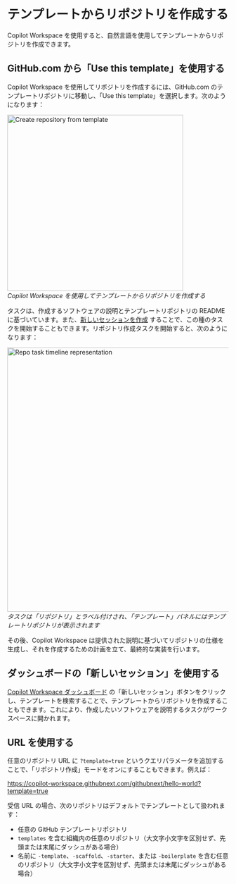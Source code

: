 # テンプレートからリポジトリを作成する

Copilot Workspace を使用すると、自然言語を使用してテンプレートからリポジトリを作成できます。

## GitHub.com から「Use this template」を使用する

Copilot Workspace を使用してリポジトリを作成するには、GitHub.com のテンプレートリポジトリに移動し、「Use this template」を選択します。次のようになります：

<img src="images/creating-repos/create-repo-from-template.png" width=400 alt="Create repository from template"><br> *Copilot Workspace を使用してテンプレートからリポジトリを作成する*

タスクは、作成するソフトウェアの説明とテンプレートリポジトリの README に基づいています。また、[新しいセッションを作成](#using-new-session-on-the-dashboard) することで、この種のタスクを開始することもできます。リポジトリ作成タスクを開始すると、次のようになります：

<img src="images/creating-repos/repo-task-timeline-representation.png" width=600 alt="Repo task timeline representation"><br> *タスクは「リポジトリ」とラベル付けされ、「テンプレート」パネルにはテンプレートリポジトリが表示されます*

その後、Copilot Workspace は提供された説明に基づいてリポジトリの仕様を生成し、それを作成するための計画を立て、最終的な実装を行います。

## ダッシュボードの「新しいセッション」を使用する

[Copilot Workspace ダッシュボード](https://copilot-workspace.githubnext.com) の「新しいセッション」ボタンをクリックし、テンプレートを検索することで、テンプレートからリポジトリを作成することもできます。これにより、作成したいソフトウェアを説明するタスクがワークスペースに開かれます。

## URL を使用する

任意のリポジトリ URL に `?template=true` というクエリパラメータを追加することで、「リポジトリ作成」モードをオンにすることもできます。例えば：

https://copilot-workspace.githubnext.com/githubnext/hello-world?template=true

受信 URL の場合、次のリポジトリはデフォルトでテンプレートとして扱われます：

- 任意の GitHub テンプレートリポジトリ
- `templates` を含む組織内の任意のリポジトリ（大文字小文字を区別せず、先頭または末尾にダッシュがある場合）
- 名前に `-template`、`-scaffold`、`-starter`、または `-boilerplate` を含む任意のリポジトリ（大文字小文字を区別せず、先頭または末尾にダッシュがある場合）
